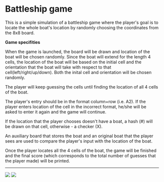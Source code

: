 # Battleship game

This is a simple simulation of a battleship game where the player's goal is to locate the whole boat's location by randomly choosing the coordinates from the 8x8 board.

**Game specifities**

When the game is launched, the board will be drawn and location of the boat will be chosen randomly. Since the boat will extend for the length 4 cells, the location of the boat will be based on the initial cell and the orientation that the boat will take with respect to that cell(left/right/up/down). 
Both the inital cell and orientation will be chosen randomly.

The player will keep guessing the cells until finding the location of all 4 cells of the boat.

The player's entry should be in the format column+row (i.e. A2). If the player enters location of the cell in the incorrect format, he/she will be asked to enter it again and the game will continue.

If the location that the player chooses doesn't have a boat, a hash (#) will be drawn on that cell, otherwise - a checker (X).

An auxiliary board that stores the boat and an original boat that the player sees are used to compare the player's input with the location of the boat.

Once the player locates all the 4 cells of the boat, the game will be finished and the final score (which corresponds to the total number of guesses that the player made) will be printed.

***
![](bin/data/1.png)
![](bin/data/2.png)
